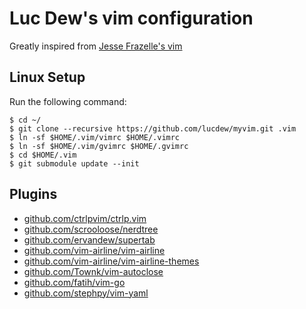 # Luc Dew's vim configuration

Greatly inspired from [Jesse Frazelle's vim](https://github.com/jessfraz/.vim)

## Linux Setup

Run the following command:

```
$ cd ~/
$ git clone --recursive https://github.com/lucdew/myvim.git .vim
$ ln -sf $HOME/.vim/vimrc $HOME/.vimrc
$ ln -sf $HOME/.vim/gvimrc $HOME/.gvimrc
$ cd $HOME/.vim
$ git submodule update --init
```


## Plugins

* [github.com/ctrlpvim/ctrlp.vim](https://github.com/ctrlpvim/ctrlp.vim.git)
* [github.com/scrooloose/nerdtree](https://github.com/scrooloose/nerdtree.git)
* [github.com/ervandew/supertab](https://github.com/ervandew/supertab.git)
* [github.com/vim-airline/vim-airline](https://github.com/vim-airline/vim-airline.git)
* [github.com/vim-airline/vim-airline-themes](https://github.com/vim-airline/vim-airline-themes.git)
* [github.com/Townk/vim-autoclose](https://github.com/Townk/vim-autoclose.git)
* [github.com/fatih/vim-go](https://github.com/fatih/vim-go.git)
* [github.com/stephpy/vim-yaml](https://github.com/stephpy/vim-yaml.git)
